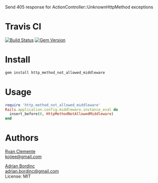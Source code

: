 Send 405 response for ActionController::UnknownHttpMethod exceptions

Travis CI
=======
[![Build Status](https://travis-ci.org/rcclemente/http_method_not_allowed_middleware.png)](https://travis-ci.org/rcclemente/http_method_not_allowed_middleware)
[![Gem Version](https://badge.fury.io/rb/http_method_not_allowed_middleware.svg)](https://badge.fury.io/rb/http_method_not_allowed_middleware)

Install
=======

```Bash
gem install http_method_not_allowed_middleware
```

Usage
=====

```Ruby
require 'http_method_not_allowed_middleware'
Rails.application.config.middleware.instance_eval do
  insert_before(0, HttpMethodNotAllowedMiddleware)
end
```

Authors
======
[Ryan Clemente](https://github.com/rcclemente)<br/>
kojiee@gmail.com<br/>

[Adrian Bordinc](https://github.com/ellimist)<br/>
adrian.bordinc@gmail.com<br/>
License: MIT<br/>
